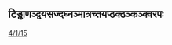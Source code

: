 ## टिड्ढाणञ्द्वयसज्दघ्नञ्मात्रच्तयप्ठक्ठञ्कञ्क्वरपः 
 [4/1/15](https://ashtadhyayi.com/sutraani/4/1/15)